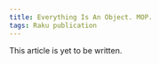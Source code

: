 ```yaml
---
title: Everything Is An Object. MOP.
tags: Raku publication
---
```


This article is yet to be written.
